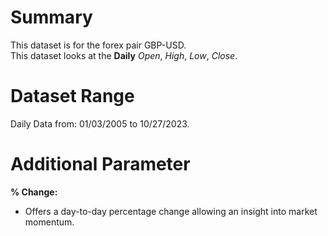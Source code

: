# Summary

This dataset is for the forex pair GBP-USD.    
This dataset looks at the **Daily** _Open_, _High_, _Low_, _Close_.  

# Dataset Range

Daily Data from: 01/03/2005 to 10/27/2023.

# Additional Parameter
 
**% Change:**

* Offers a day-to-day percentage change allowing an insight into market momentum.  
